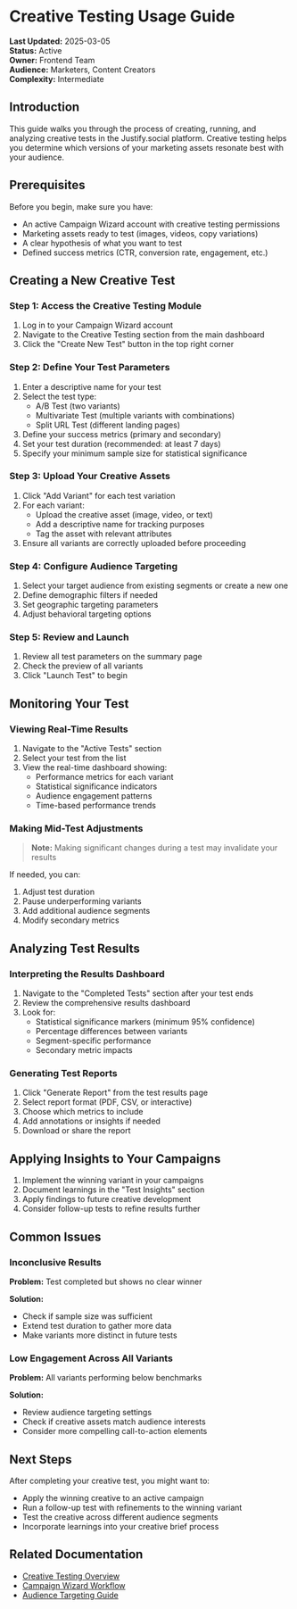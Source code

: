 # Creative Testing Usage Guide

**Last Updated:** 2025-03-05  
**Status:** Active  
**Owner:** Frontend Team  
**Audience:** Marketers, Content Creators  
**Complexity:** Intermediate

## Introduction

This guide walks you through the process of creating, running, and analyzing creative tests in the Justify.social platform. Creative testing helps you determine which versions of your marketing assets resonate best with your audience.

## Prerequisites

Before you begin, make sure you have:

- An active Campaign Wizard account with creative testing permissions
- Marketing assets ready to test (images, videos, copy variations)
- A clear hypothesis of what you want to test
- Defined success metrics (CTR, conversion rate, engagement, etc.)

## Creating a New Creative Test

### Step 1: Access the Creative Testing Module

1. Log in to your Campaign Wizard account
2. Navigate to the Creative Testing section from the main dashboard
3. Click the "Create New Test" button in the top right corner

### Step 2: Define Your Test Parameters

1. Enter a descriptive name for your test
2. Select the test type:
   - A/B Test (two variants)
   - Multivariate Test (multiple variants with combinations)
   - Split URL Test (different landing pages)
3. Define your success metrics (primary and secondary)
4. Set your test duration (recommended: at least 7 days)
5. Specify your minimum sample size for statistical significance

### Step 3: Upload Your Creative Assets

1. Click "Add Variant" for each test variation
2. For each variant:
   - Upload the creative asset (image, video, or text)
   - Add a descriptive name for tracking purposes
   - Tag the asset with relevant attributes
3. Ensure all variants are correctly uploaded before proceeding

### Step 4: Configure Audience Targeting

1. Select your target audience from existing segments or create a new one
2. Define demographic filters if needed
3. Set geographic targeting parameters
4. Adjust behavioral targeting options

### Step 5: Review and Launch

1. Review all test parameters on the summary page
2. Check the preview of all variants
3. Click "Launch Test" to begin

## Monitoring Your Test

### Viewing Real-Time Results

1. Navigate to the "Active Tests" section
2. Select your test from the list
3. View the real-time dashboard showing:
   - Performance metrics for each variant
   - Statistical significance indicators
   - Audience engagement patterns
   - Time-based performance trends

### Making Mid-Test Adjustments

> **Note:** Making significant changes during a test may invalidate your results

If needed, you can:
1. Adjust test duration
2. Pause underperforming variants
3. Add additional audience segments
4. Modify secondary metrics

## Analyzing Test Results

### Interpreting the Results Dashboard

1. Navigate to the "Completed Tests" section after your test ends
2. Review the comprehensive results dashboard
3. Look for:
   - Statistical significance markers (minimum 95% confidence)
   - Percentage differences between variants
   - Segment-specific performance
   - Secondary metric impacts

### Generating Test Reports

1. Click "Generate Report" from the test results page
2. Select report format (PDF, CSV, or interactive)
3. Choose which metrics to include
4. Add annotations or insights if needed
5. Download or share the report

## Applying Insights to Your Campaigns

1. Implement the winning variant in your campaigns
2. Document learnings in the "Test Insights" section
3. Apply findings to future creative development
4. Consider follow-up tests to refine results further

## Common Issues

### Inconclusive Results

**Problem:** Test completed but shows no clear winner

**Solution:** 
- Check if sample size was sufficient
- Extend test duration to gather more data
- Make variants more distinct in future tests

### Low Engagement Across All Variants

**Problem:** All variants performing below benchmarks

**Solution:**
- Review audience targeting settings
- Check if creative assets match audience interests
- Consider more compelling call-to-action elements

## Next Steps

After completing your creative test, you might want to:

- Apply the winning creative to an active campaign
- Run a follow-up test with refinements to the winning variant
- Test the creative across different audience segments
- Incorporate learnings into your creative brief process

## Related Documentation

- [Creative Testing Overview](./overview.md)
- [Campaign Wizard Workflow](../campaign-wizard/workflow.md)
- [Audience Targeting Guide](../campaign-wizard/audience-targeting.md) 